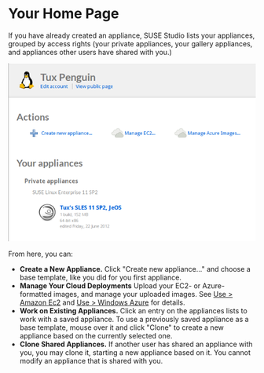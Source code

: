 # Your Home Page

If you have already created an appliance, SUSE Studio lists your appliances, grouped by access rights (your private appliances, your gallery appliances, and appliances other users have shared with you.)

![Studio Home - Your appliances](studio-home-online.png)

From here, you can:

* **Create a New Appliance.** Click "Create new appliance..." and choose a base template, like you did for you first appliance.
* **Manage Your Cloud Deployments** Upload your EC2- or Azure-formatted images, and manage your uploaded images.  See [Use > Amazon Ec2](../use/amazon-ec2.html) and [Use > Windows Azure](../use/windows-azure.html) for details.
* **Work on Existing Appliances.** Click an entry on the appliances lists to work with a saved appliance. To use a previously saved appliance as a base template, mouse over it and click "Clone" to create a new appliance based on the currently selected one.
* **Clone Shared Appliances.** If another user has shared an appliance with you, you may clone it, starting a new appliance based on it. You cannot modify an appliance that is shared with you.
